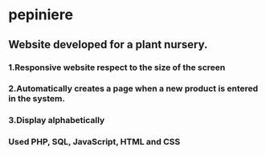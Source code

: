 # pepiniere

## Website developed for a plant nursery.

### 1.Responsive website respect to the size of the screen
### 2.Automatically creates a page when a new product is entered in the system.
### 3.Display alphabetically

### Used PHP, SQL, JavaScript, HTML and CSS
